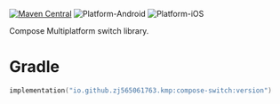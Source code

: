 [![Maven Central](https://img.shields.io/maven-central/v/io.github.zj565061763.kmp/compose-switch)](https://central.sonatype.com/search?q=g:io.github.zj565061763.kmp+compose-switch)
![Platform-Android](https://img.shields.io/badge/Platform-Android-brightgreen)
![Platform-iOS](https://img.shields.io/badge/Platform-iOS-brightgreen)

Compose Multiplatform switch library.

# Gradle

```kotlin
implementation("io.github.zj565061763.kmp:compose-switch:version")
```
